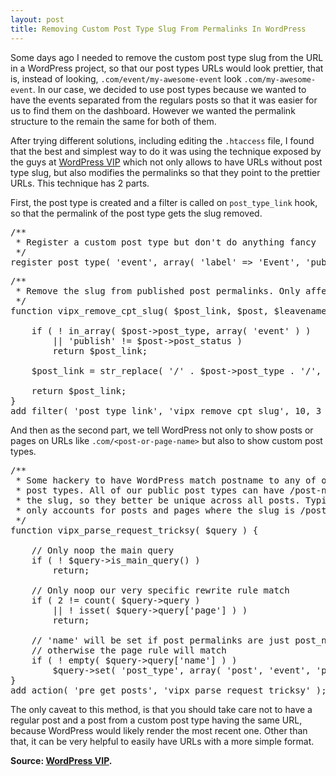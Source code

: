 ```yaml
---
layout: post
title: Removing Custom Post Type Slug From Permalinks In WordPress
---
```


Some days ago I needed to remove the custom post type slug from the URL in a WordPress project, so that our post types URLs would look prettier, that is, instead of looking, `.com/event/my-awesome-event` look `.com/my-awesome-event`.
In our case, we decided to use post types because we wanted to have the events separated from the regulars posts so that it was easier for us to find them on the dashboard. However we wanted the permalink structure to the remain the same for both of them.

After trying different solutions, including editing the `.htaccess` file, I found that the best and simplest way to do it was using the technique exposed by the guys at [WordPress VIP](http://vip.wordpress.com/documentation/remove-the-slug-from-your-custom-post-type-permalinks/) which not only allows to have URLs without post type slug, but also modifies the permalinks so that they point to the prettier URLs. This technique has 2 parts.

First, the post type is created and a filter is called on `post_type_link` hook, so that the permalink of the post type gets the slug removed.

<pre class="prettyprint" data-lang="php">
/**
 * Register a custom post type but don't do anything fancy
 */
register_post_type( 'event', array( 'label' => 'Event', 'public' => true ) );
</pre>

<pre class="prettyprint" data-lang="php">
/**
 * Remove the slug from published post permalinks. Only affect our CPT though.
 */
function vipx_remove_cpt_slug( $post_link, $post, $leavename ) {
 
    if ( ! in_array( $post->post_type, array( 'event' ) ) 
    	|| 'publish' != $post->post_status )
        return $post_link;
 
    $post_link = str_replace( '/' . $post->post_type . '/', '/', $post_link );
 
    return $post_link;
}
add_filter( 'post_type_link', 'vipx_remove_cpt_slug', 10, 3 );
</pre>

And then as the second part, we tell WordPress not only to show posts or pages on URLs like `.com/<post-or-page-name>` but also to show custom post types.

<pre class="prettyprint" data-lang="php">
/**
 * Some hackery to have WordPress match postname to any of our public 
 * post types. All of our public post types can have /post-name/ as 
 * the slug, so they better be unique across all posts. Typically core 
 * only accounts for posts and pages where the slug is /post-name/
 */
function vipx_parse_request_tricksy( $query ) {
 
    // Only noop the main query
    if ( ! $query->is_main_query() )
        return;
 
    // Only noop our very specific rewrite rule match
    if ( 2 != count( $query->query )
        || ! isset( $query->query['page'] ) )
        return;
 
    // 'name' will be set if post permalinks are just post_name, 
    // otherwise the page rule will match
    if ( ! empty( $query->query['name'] ) )
        $query->set( 'post_type', array( 'post', 'event', 'page' ) );
}
add_action( 'pre_get_posts', 'vipx_parse_request_tricksy' );
</pre>

The only caveat to this method, is that you should take care not to have a regular post and a post from a custom post type having the same URL, because WordPress would likely render the most recent one. Other than that, it can be very helpful to easily have URLs with a more simple format.

**Source: [WordPress VIP](http://vip.wordpress.com/documentation/remove-the-slug-from-your-custom-post-type-permalinks/).**



